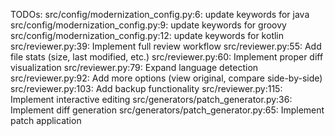 TODOs:
	src/config/modernization_config.py:6:	update keywords for java
	src/config/modernization_config.py:9:	update keywords for groovy
	src/config/modernization_config.py:12:	update keywords for kotlin
	src/reviewer.py:39:	Implement full review workflow
	src/reviewer.py:55:	Add file stats (size, last modified, etc.)
	src/reviewer.py:60:	Implement proper diff visualization
	src/reviewer.py:79:	Expand language detection
	src/reviewer.py:92:	Add more options (view original, compare side-by-side)
	src/reviewer.py:103:	Add backup functionality
	src/reviewer.py:115:	Implement interactive editing
	src/generators/patch_generator.py:36:	Implement diff generation
	src/generators/patch_generator.py:65:	Implement patch application
